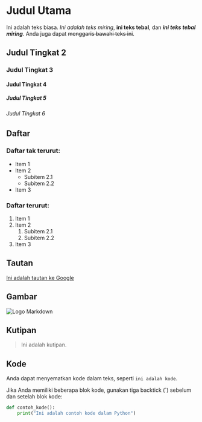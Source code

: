 # Judul Utama

Ini adalah teks biasa. *Ini adalah teks miring*, **ini teks tebal**, dan ***ini teks tebal miring***. Anda juga dapat ~~menggaris bawahi teks ini~~.

## Judul Tingkat 2

### Judul Tingkat 3

#### Judul Tingkat 4

##### Judul Tingkat 5

###### Judul Tingkat 6

## Daftar

### Daftar tak terurut:
- Item 1
- Item 2
  - Subitem 2.1
  - Subitem 2.2
- Item 3

### Daftar terurut:
1. Item 1
2. Item 2
   1. Subitem 2.1
   2. Subitem 2.2
3. Item 3

## Tautan

[Ini adalah tautan ke Google](https://www.google.com)

## Gambar

![Logo Markdown](https://upload.wikimedia.org/wikipedia/commons/thumb/4/48/Markdown-mark.svg/1920px-Markdown-mark.svg.png)

## Kutipan

> Ini adalah kutipan.

## Kode

Anda dapat menyematkan kode dalam teks, seperti `ini adalah kode`.

Jika Anda memiliki beberapa blok kode, gunakan tiga backtick (`) sebelum dan setelah blok kode:

```python
def contoh_kode():
    print("Ini adalah contoh kode dalam Python")